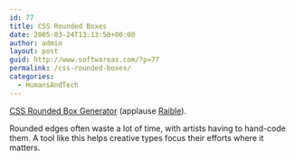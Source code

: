 ```yaml
---
id: 77
title: CSS Rounded Boxes
date: 2005-03-24T13:13:50+00:00
author: admin
layout: post
guid: http://www.softwareas.com/?p=77
permalink: /css-rounded-boxes/
categories:
  - HumansAndTech
---
```

[CSS Rounded Box Generator](http://www.neuroticweb.com/recursos/css-rounded-box/index.php) (applause [Raible](http://raibledesigns.com/page/rd/20050323#round_squares_with_css)).

Rounded edges often waste a lot of time, with artists having to hand-code them. A tool like this helps creative types  focus their efforts where it matters.